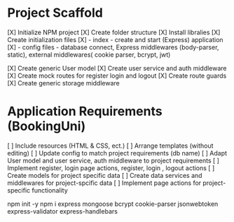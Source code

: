 # Project Scaffold

[X] Initialize NPM project
[X] Create folder structure
[X] Install libralies
[X] Create initialization files
[X] - index - create and start (Express) application
[X] - config files - database connect, Express middlewares (body-parser, static), external middlewares( cookie parser, bcrypt, jwt)

[X] Create generic User model
[X] Create user service and auth middleware
[X] Create mock routes for register login and logout
[X] Create route guards
[X] Create generic storage middleware

# Application Requirements (BookingUni)

[ ] Include resources (HTML & CSS, ect.)
[ ] Arrange templates (without editing)
[ ] Update config to match project requirements (db name)
[ ] Adapt User model and user service, auth middleware to project requirements
[ ] Implement register, login page actions, register, login , logout actions
[ ] Create models for project specific data
[ ] Create data services and middlewares for project-spcific data
[ ] Implement page actions for project-specific functionality

npm init -y
npm i express mongoose bcrypt cookie-parser jsonwebtoken express-validator express-handlebars